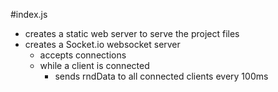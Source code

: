 #index.js
- creates a static web server to serve the project files
- creates a Socket.io websocket server
  - accepts connections
  - while a client is connected
    - sends rndData to all connected clients every 100ms
